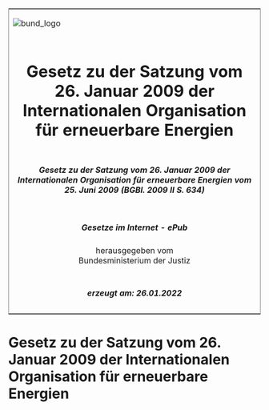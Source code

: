 <span id="DECKBLATT.html"></span>

<table border="0" frame="border" width="100%">

<tr valign="top">

<td align="left">

![bund\_logo](BfJ_2021_Web_de_de.gif)

</td>

<td align="right">

 

</td>

</tr>

<tr align="center" valign="middle">

<td colspan="2">

# Gesetz zu der Satzung vom 26. Januar 2009 der Internationalen Organisation für erneuerbare Energien

</td>

</tr>

<tr align="center" valign="middle">

<td colspan="2">

##### Gesetz zu der Satzung vom 26. Januar 2009 der Internationalen Organisation für erneuerbare Energien vom 25. Juni 2009 (BGBl. 2009 II S. 634)

</td>

</tr>

<tr align="center" valign="middle">

<td colspan="2">

  
  

##### Gesetze im Internet - ePub  
  
herausgegeben vom  
Bundesministerium der Justiz

</td>

</tr>

<tr align="center" valign="bottom">

<td colspan="2">

  
  

##### erzeugt am: 26.01.2022

</td>

</tr>

</table>

<span id="BJNR063420009.html"></span>

# Gesetz zu der Satzung vom 26. Januar 2009 der Internationalen Organisation für erneuerbare Energien
